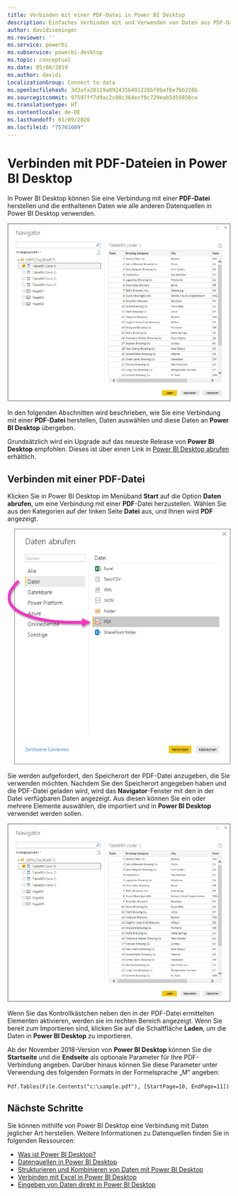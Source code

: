 ```yaml
---
title: Verbinden mit einer PDF-Datei in Power BI Desktop
description: Einfaches Verbinden mit und Verwenden von Daten aus PDF-Dateien in Power BI Desktop
author: davidiseminger
ms.reviewer: ''
ms.service: powerbi
ms.subservice: powerbi-desktop
ms.topic: conceptual
ms.date: 05/08/2019
ms.author: davidi
LocalizationGroup: Connect to data
ms.openlocfilehash: 3d3afa28119a0924356491226bf0baf6e7bb228b
ms.sourcegitcommit: 97597ff7d9ac2c08c364ecf0c729eab5d59850ce
ms.translationtype: HT
ms.contentlocale: de-DE
ms.lasthandoff: 01/09/2020
ms.locfileid: "75761609"
---
```

# <a name="connect-to-pdf-files-in-power-bi-desktop"></a>Verbinden mit PDF-Dateien in Power BI Desktop
In Power BI Desktop können Sie eine Verbindung mit einer **PDF-Datei** herstellen und die enthaltenen Daten wie alle anderen Datenquellen in Power BI Desktop verwenden.

![Verbinden mit Daten in PDF-Dateien](media/desktop-connect-pdf/connect-pdf-04.png)

In den folgenden Abschnitten wird beschrieben, wie Sie eine Verbindung mit einer **PDF-Datei** herstellen, Daten auswählen und diese Daten an **Power BI Desktop** übergeben.

Grundsätzlich wird ein Upgrade auf das neueste Release von **Power BI Desktop** empfohlen. Dieses ist über einen Link in [Power BI Desktop abrufen](desktop-get-the-desktop.md) erhältlich. 

## <a name="connect-to-a-pdf-file"></a>Verbinden mit einer PDF-Datei
Klicken Sie in Power BI Desktop im Menüband **Start** auf die Option **Daten abrufen**, um eine Verbindung mit einer **PDF**-Datei herzustellen. Wählen Sie aus den Kategorien auf der linken Seite **Datei** aus, und Ihnen wird **PDF** angezeigt.

![Auswählen von „PDF“ unter „Daten abrufen“](media/desktop-connect-pdf/connect-pdf-01.png)

Sie werden aufgefordert, den Speicherort der PDF-Datei anzugeben, die Sie verwenden möchten. Nachdem Sie den Speicherort angegeben haben und die PDF-Datei geladen wird, wird das **Navigator**-Fenster mit den in der Datei verfügbaren Daten angezeigt. Aus diesen können Sie ein oder mehrere Elemente auswählen, die importiert und in **Power BI Desktop** verwendet werden sollen.

![Verbinden mit Daten in PDF-Dateien](media/desktop-connect-pdf/connect-pdf-04.png)

Wenn Sie das Kontrollkästchen neben den in der PDF-Datei ermittelten Elementen aktivieren, werden sie im rechten Bereich angezeigt. Wenn Sie bereit zum Importieren sind, klicken Sie auf die Schaltfläche **Laden**, um die Daten in **Power BI Desktop** zu importieren.

Ab der November 2018-Version von **Power BI Desktop** können Sie die **Startseite** und die **Endseite** als optionale Parameter für Ihre PDF-Verbindung angeben. Darüber hinaus können Sie diese Parameter unter Verwendung des folgenden Formats in der Formelsprache „M“ angeben:

`Pdf.Tables(File.Contents("c:\sample.pdf"), [StartPage=10, EndPage=11])`


## <a name="next-steps"></a>Nächste Schritte
Sie können mithilfe von Power BI Desktop eine Verbindung mit Daten jeglicher Art herstellen. Weitere Informationen zu Datenquellen finden Sie in folgenden Ressourcen:

* [Was ist Power BI Desktop?](desktop-what-is-desktop.md)
* [Datenquellen in Power BI Desktop](desktop-data-sources.md)
* [Strukturieren und Kombinieren von Daten mit Power BI Desktop](desktop-shape-and-combine-data.md)
* [Verbinden mit Excel in Power BI Desktop](desktop-connect-excel.md)   
* [Eingeben von Daten direkt in Power BI Desktop](desktop-enter-data-directly-into-desktop.md)   


